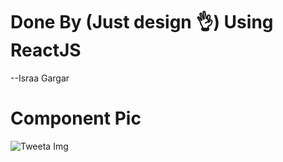 # Done By (Just design :ok_hand:) Using ReactJS

--Israa Gargar

# Component Pic

![Tweeta Img ](./puplic/TweetComp.png)
